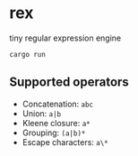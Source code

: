 # rex

tiny regular expression engine

```
cargo run
```

## Supported operators

- Concatenation: `abc`
- Union: `a|b`
- Kleene closure: `a*`
- Grouping: `(a|b)*`
- Escape characters: `a\*`
